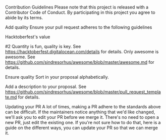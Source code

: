 Contribution Guidelines
Please note that this project is released with a Contributor Code of Conduct. By participating in this project you agree to abide by its terms.

Add quality
Ensure your pull request adheres to the following guidelines

Hacktoberfest's value

#2 Quantity is fun, quality is key. See https://hacktoberfest.digitalocean.com/details for details.
Only awesome is awesome. See https://github.com/sindresorhus/awesome/blob/master/awesome.md for details.

Ensure quality
Sort in your proposal alphabetically.

Add a description to your proposal. See https://github.com/sindresorhus/awesome/blob/master/pull_request_template.md for details.

Updating your PR
A lot of times, making a PR adhere to the standards above can be difficult. If the maintainers notice anything that we'd like changed, we'll ask you to edit your PR before we merge it. There's no need to open a new PR, just edit the existing one. If you're not sure how to do that, here is a guide on the different ways, you can update your PR so that we can merge it.
